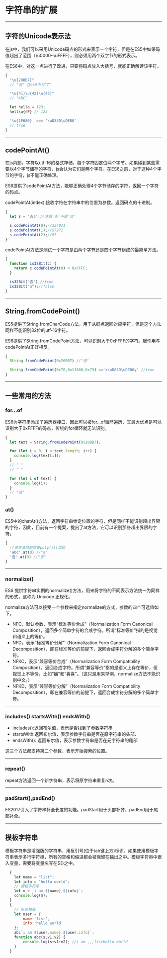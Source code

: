 # 字符串的扩展

---

## 字符的Unicode表示法

在js中，我们可以采用Unicode码点的形式来表示一个字符，但是在ES5中如果码值超出了范围（\u0000~\uFFFF），则必须用两个双字节的形式表示。

在ES6中，对这一点进行了改进，只要将码点放入大括号，就能正确解读该字符。

```javascript
{
  "\u{20BB7}"
  // "𠮷" 在es5中为“7”

  "\u{41}\u{42}\u{43}"
  // "ABC"

  let hello = 123;
  hell\u{6F} // 123

  '\u{1F680}' === '\uD83D\uDE80'
  // true
}
```
---

## codePointAt()

在js内部，字符以utf-16的格式存储，每个字符固定位两个字节。如果碰到某些需要以4个字节储存的字符，js会认为它们是两个字符。在ES6之前，对于这种4个字节的字符，js不能正确处理。

ES6提供了codePointAt方法，能够正确处理4个字节储存的字符，返回一个字符的码点。

codePointAt(index):接收字符在字符串中的位置为参数。返回码点的十进制。

```javascript
{
  let s = '𠮷a';//注意'𠮷'不是'吉'

  s.codePointAt(0);//134071
  s.codePointAt(1);//57271
  s.codePointAt(2);//97
}
```
codePointAt方法是测试一个字符是由两个字节还是四个字节组成的最简单方法。
```javascript
{
  function is32Bit(c) {
    return c.codePointAt(0) > 0xFFFF;
  }

  is32Bit("𠮷");//true
  is32Bit("a");//false
}
```

---

## String.fromCodePoint()

ES5提供了String.fromCharCode方法，用于从码点返回对应字符，但是这个方法同样不能识别32位的utf-16字符。

ES6提供了String.fromCodePoint方法，可以识别大于0xFFFF的字符。起作用与codePointAt正好相反。

```javascript
{
  String.fromCodePoint(0x20BB7) //"𠮷"

  String.fromCodePoint(0x78,0x1f680,0x79) =='x\uD83D\uDE80y' //true
}
```

---

## 一些常用的方法

### for...of

ES6为字符串添加了遍历器接口，因此可以被for...of循环遍历，其最大优点是可以识别大于0xFFFF的码点，传统的for循环就无法识别。

```javascript
{
  let text = String.fromCodePoint(0x20BB7);

  for (let i = 0; i < text.length; i++) {
    console.log(text[i]);
  }
  // " "
  // " "

  for (let i of text) {
    console.log(i);
  }
  // "𠮷"
}
```

### at()

ES5中的chatAt()方法，返回字符串给定位置的字符，但是同样不能识别超出界限的字符，因此，目前有一个提案，提出了at方法，它可以识别那些超出界限的字符。

```javascript
{
  //该方法目前需要polyfill实现
  'abc'.at(0) //"a"
  '𠮷'.at(0) //"𠮷"
}
```
---

### normalize()

ES6 提供字符串实例的normalize()方法，用来将字符的不同表示方法统一为同样的形式，这称为 Unicode 正规化。

normalize方法可以接受一个参数来指定normalize的方式，参数的四个可选值如下。

- NFC，默认参数，表示“标准等价合成”（Normalization Form Canonical Composition），返回多个简单字符的合成字符。所谓“标准等价”指的是视觉和语义上的等价。
- NFD，表示“标准等价分解”（Normalization Form Canonical Decomposition），即在标准等价的前提下，返回合成字符分解的多个简单字符。
- NFKC，表示“兼容等价合成”（Normalization Form Compatibility Composition），返回合成字符。所谓“兼容等价”指的是语义上存在等价，但视觉上不等价，比如“囍”和“喜喜”。（这只是用来举例，normalize方法不能识别中文。）
- NFKD，表示“兼容等价分解”（Normalization Form Compatibility Decomposition），即在兼容等价的前提下，返回合成字符分解的多个简单字符。

---

### includes() startsWith() endsWith()

* includes():返回布尔值，表示是否找到了参数字符串
* startsWith:返回布尔值，表示参数字符串是否在原字符串的头部、
* endsWith(): 返回布尔值，表示参数字符串是否在元字符串的尾部

这三个方法都支持第二个参数，表示开始搜索的位置。

---

### repeat()

repeat方法返回一个新字符串，表示将原字符串重复n次。

---

### padStart(),padEnd()

ES2017引入了字符串补全长度的功能。padStart用于头部补齐，padEnd用于尾部补全。

---

## 模板字符串

模板字符串是增强版的字符串，用反引号(位于tab键上方)标识。如果使用模板字符串表示多行字符串，所有的空格和缩进都会被保留在输出之中。模板字符串中嵌入变量，需要将变量名写在${}之中。

```javascript
  {
    let name = "list";
    let info = "hello world";
    // 模板字符串
    let m = `i am ${name},${info}`;
    console.log(m);
  }
  {
    // 标签模板
    let user = {
        name:'list',
        info:'hello world'
    };
    abc`i am ${user.name},${user.info}`;
    function abc(s,v1,v2) {
        console.log(s+v1+v2); //i am ,,,listhello world
    }
  }
  ```
